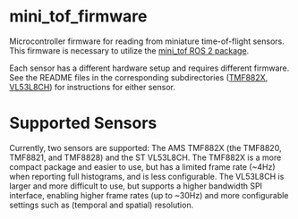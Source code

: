 # mini_tof_firmware
Microcontroller firmware for reading from miniature time-of-flight sensors. This firmware is necessary to utilize the [mini_tof ROS 2 package](https://github.com/uwgraphics/mini_tof).

Each sensor has a different hardware setup and requires different firmware. See the README files in the corresponding subdirectories ([TMF882X](https://github.com/uwgraphics/mini_tof_firmware/tree/main/TMF882X), [VL53L8CH](https://github.com/uwgraphics/mini_tof_firmware/tree/main/VL53L8CH)) for instructions for either sensor.

# Supported Sensors
Currently, two sensors are supported: The AMS TMF882X (the TMF8820, TMF8821, and TMF8828) and the ST VL53L8CH. The TMF882X is a more compact package and easier to use, but has a limited frame rate (~4Hz) when reporting full histograms, and is less configurable. The VL53L8CH is larger and more difficult to use, but supports a higher bandwidth SPI interface, enabling higher frame rates (up to ~30Hz) and more configurable settings such as (temporal and spatial) resolution.